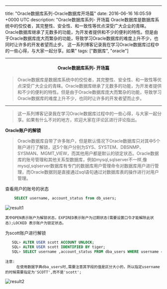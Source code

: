 
---
title: "Oracle数据库系列-Oracle数据库开场篇"
date: 2016-06-16 16:05:59 +0000 UTC
description: "Oracle数据库系列- 开场篇  Oracle数据库是数据库系统中的佼佼者，其完整性、安全性、和一致性等优点深受广大企业的青睐。Oracle数据库继承了无数多的功能，为开发者提供和不少的便利的特性。但是由于Oracle数据库庞大而繁杂的功能，导致学习Oracle数据库的难度上升不少，也同时让许多的开发者望而止步。  这一系列博客记录我在学习Oracle数据库过程中的一些心得，与大家一起分享。如果"
tags: ["数据库", "oracle"]

---
#### <center><strong>Oracle数据库系列- 开场篇</strong></center>

> Oracle数据库是数据库系统中的佼佼者，其完整性、安全性、和一致性等优点深受广大企业的青睐。Oracle数据库继承了无数多的功能，为开发者提供和不少的便利的特性。但是由于Oracle数据库庞大而繁杂的功能，导致学习Oracle数据库的难度上升不少，也同时让许多的开发者望而止步。

---

> 这一系列博客记录我在学习Oracle数据库过程中的一些心得，与大家一起分享。如果有什么不对的地方，欢迎大家在评论区进行评论指出。


**Oracle账户的解锁**

>Oracle数据库自带了许多账户，但是默认情况下Oracle数据库只对其中5个账户进行了解锁，这5个账户分别为SYS、SYSTEM、DBSNMP、SYSMAN、MGMT_VIEW，而其他用户都是默认的锁定状态。Oracle数据库的账号管理和其他关系型数据库，例如mysql,sqlserver不一样,像mysql,sqlserver数据库有专门的数据库用户管理命令对数据库用户进行管理，而Oracle数据则是直接通过sql语句通过对数据库表的操作进行对用户管理。

查看用户的账号的状态

```sql
    SELECT username, account_status from db_users;
```

![result1](http://img.blog.csdn.net/20160616160319293)

    其中OPEN表示账户为解锁状态，EXPIRED表示账户为过期状态(需要设置口令才能解除此状态);LOCKED 表示账户为锁定状态。

为scott账户进行解锁
```sql
   SQL> ALTER USER scott ACCOUNT UNLOCK;
   SQL> ALTER USER scott IDENTIFIED BY tiger;
   SQL> SELECT username ,account_status FROM dba_users WHERE username = 'SCOTT';

```

    注意: 
         在使用数据字典dba_users时,需要注意其字段的值是区分大小的，所以指定username的时候需要指定为'SCOTT',而不是'scott';

![result2](http://img.blog.csdn.net/20160616160407516)




